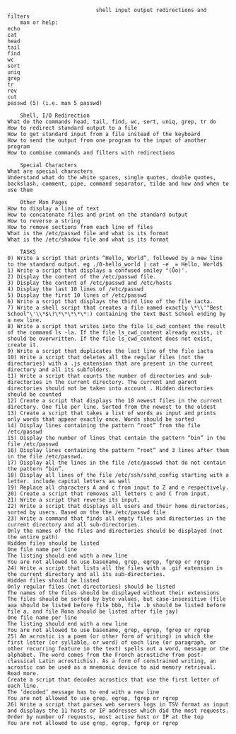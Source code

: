                                 shell input output redirections and filters
		man or help:
	echo
	cat
	head
	tail
	find
	wc
	sort
	uniq
	grep
	tr
	rev
	cut
	passwd (5) (i.e. man 5 passwd)

		Shell, I/O Redirection
	What do the commands head, tail, find, wc, sort, uniq, grep, tr do
	How to redirect standard output to a file
	How to get standard input from a file instead of the keyboard
	How to send the output from one program to the input of another program
	How to combine commands and filters with redirections

		Special Characters
	What are special characters
	Understand what do the white spaces, single quotes, double quotes, backslash, comment, pipe, command separator, tilde and how and when to use them

		Other Man Pages
	How to display a line of text
	How to concatenate files and print on the standard output
	How to reverse a string
	How to remove sections from each line of files
	What is the /etc/passwd file and what is its format
	What is the /etc/shadow file and what is its format

		TASKS
	0) Write a script that prints “Hello, World”, followed by a new line to the standard output. eg ./0-hello_world | cat -e  = Hello, World$
	1) Write a script that displays a confused smiley "(Ôo)'.
	2) Display the content of the /etc/passwd file.
	3) Display the content of /etc/passwd and /etc/hosts
	4) Display the last 10 lines of /etc/passwd
	5) Display the first 10 lines of /etc/passwd
	6) Write a script that displays the third line of the file iacta.
	7) Write a shell script that creates a file named exactly \*\\'"Best School"\'\\*$\?\*\*\*\*\*:) containing the text Best School ending by a new line.
	8) Write a script that writes into the file ls_cwd_content the result of the command ls -la. If the file ls_cwd_content already exists, it should be overwritten. If the file ls_cwd_content does not exist, create it.
	9) Write a script that duplicates the last line of the file iacta
	10) Write a script that deletes all the regular files (not the directories) with a .js extension that are present in the current directory and all its subfolders.
	11) Write a script that counts the number of directories and sub-directories in the current directory. The current and parent directories should not be taken into account . Hidden directories should be counted
	12) Create a script that displays the 10 newest files in the current directory. One file per line. Sorted from the newest to the oldest
	13) Create a script that takes a list of words as input and prints only words that appear exactly once. Words should be sorted
	14) Display lines containing the pattern “root” from the file /etc/passwd
	15) Display the number of lines that contain the pattern “bin” in the file /etc/passwd
	16) Display lines containing the pattern “root” and 3 lines after them in the file /etc/passwd.
	17) Display all the lines in the file /etc/passwd that do not contain the pattern “bin”.
	18) Display all lines of the file /etc/ssh/sshd_config starting with a letter. include capital letters as well
	19) Replace all characters A and c from input to Z and e respectively.
	20) Create a script that removes all letters c and C from input.
	21) Write a script that reverse its input.
	22) Write a script that displays all users and their home directories, sorted by users. Based on the the /etc/passwd file
	23) Write a command that finds all empty files and directories in the current directory and all sub-directories.
	Only the names of the files and directories should be displayed (not the entire path)
	Hidden files should be listed
	One file name per line
	The listing should end with a new line
	You are not allowed to use basename, grep, egrep, fgrep or rgrep
	24) Write a script that lists all the files with a .gif extension in the current directory and all its sub-directories.
	Hidden files should be listed
	Only regular files (not directories) should be listed
	The names of the files should be displayed without their extensions
	The files should be sorted by byte values, but case-insensitive (file aaa should be listed before file bbb, file .b should be listed before file a, and file Rona should be listed after file jay)
	One file name per line
	The listing should end with a new line
	You are not allowed to use basename, grep, egrep, fgrep or rgrep
	25) An acrostic is a poem (or other form of writing) in which the first letter (or syllable, or word) of each line (or paragraph, or other recurring feature in the text) spells out a word, message or the alphabet. The word comes from the French acrostiche from post-classical Latin acrostichis). As a form of constrained writing, an acrostic can be used as a mnemonic device to aid memory retrieval. Read more.
	Create a script that decodes acrostics that use the first letter of each line.
	The ‘decoded’ message has to end with a new line
	You are not allowed to use grep, egrep, fgrep or rgrep
	26) Write a script that parses web servers logs in TSV format as input and displays the 11 hosts or IP addresses which did the most requests.
	Order by number of requests, most active host or IP at the top
	You are not allowed to use grep, egrep, fgrep or rgrep
